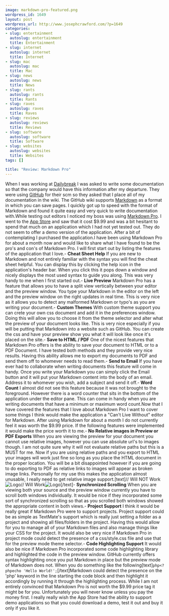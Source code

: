 ```yaml
--- 
image: markdown-pro-featured.png
wordpress_id: 1649
layout: post
wordpress_url: http://www.josephcrawford.com/?p=1649
categories: 
- slug: entertainment
  autoslug: entertainment
  title: Entertainment
- slug: internet
  autoslug: internet
  title: Internet
- slug: mac
  autoslug: mac
  title: Mac
- slug: news
  autoslug: news
  title: News
- slug: rants
  autoslug: rants
  title: Rants
- slug: raves
  autoslug: raves
  title: Raves
- slug: reviews
  autoslug: reviews
  title: Reviews
- slug: software
  autoslug: software
  title: Software
- slug: websites
  autoslug: websites
  title: Websites
tags: []

title: "Review: Markdown Pro"
---
```

When I was working at [Dailybreak](http://www.dailybreak.com/ "Dailybreak") I was asked to write some documentation so that the company would have this information after my departure.  They were using [GitHub](http://www.github.com/ "GitHub") for their scm so they asked that I place all of my documentation in the wiki.  The GitHub wiki supports [Markdown](http://daringfireball.net/projects/markdown/ "Markdown") as a format in which you can save pages.  I quickly got up to speed with the format of Markdown and found it quite easy and very quick to write documentation with.While testing out editors I noticed my boss was using [Markdown Pro](http://www.markdownpro.com/ "Markdown Pro").  I went to the [App Store](https://itunes.apple.com/us/app/markdown-pro/id465965038?mt=12 "Markdown Pro in App Store") and saw that it cost $9.99 and was a bit hesitant to spend that much on an application which I had not yet tested out.  They do not seem to offer a demo version of the application.  After a bit of contemplating I purchased the application.I have been using Markdown Pro for about a month now and would like to share what I have found to be the pro's and con's of Markdown Pro.  I will first start out by listing the features of the application that I love.- **Cheat Sheet Help**
If you are new to Markdown and not entirely familiar with the syntax you will find the cheat sheet helpful.  You can display this by clicking the help icon in the application's header bar.  When you click this it pops down a window and nicely displays the most used syntax to guide you along.  This was very handy to me when I first started out.- **Live Preview**
Markdown Pro has a feature that allows you to have a split view vertically between your editor and the preview window.  You type your Markdown in the editor on the left and the preview window on the right updates in real time.  This is very nice as it allows you to detect any malformed Markdown or typo's as you are writing your document.- **Custom Themes**
With custom theme support you can crete your own css document and add it in the preferences window.  Doing this will allow you to choose it from the theme selector and alter what the preview of your document looks like.  This is very nice especially if you will be putting that Markdown into a website such as GitHub.  You can create the css and have your preview show you what it will look like once it's placed on the site.- **Save to HTML / PDF**
One of the nicest features that Markdown Pro offers is the ability to save your document to HTML or to a PDF Document.  I have tested both methods and they provide very nice results.  Having this ability allows me to export my documents to PDF and send them off to whomever needs to read them.- **Send to Email**
If you have ever had to collaborate when writing documents this feature will come in handy.  Once you write your Markdown you can simply click the Email button and it will put your Markdown content into the body of an email.  Address it to whomever you wish, add a subject and send it off.- **Word Count**
I almost did not see this feature because it was not brought to the foreground.  However there is a word counter that sits in the bottom of the application under the editor pane.  This can come in handy when you are writing documents that have a minimum or maximum word count.Now that I have covered the features that I love about Markdown Pro I want to cover some things I think would make the application a "Can't Live Without" editor for Markdown.  After using Markdown for about a month I do not currently feel it was worth the $9.99 price.  If the following features were implemented it would make the price worth it to me.- **No Relative images in Preview or PDF Exports**
When you are viewing the preview for your document you cannot use relative images, however you can use absolute url's to images though.  I am not quite sure why it will not evaluate relative paths but this is a MUST for me.  Now if you are using relative paths and you export to HTML your images will work just fine so long as you place the HTML document in the proper location.  You will be a bit disappointed however if you are going to do exporting to PDF as relative links to images will appear as broken image links.  Personally for my use this makes the application almost unusable, I really need to get relative image support.[text]// Will NOT Work![Logo](images/logo.png)// Will Work![Logo](http://www.domain.com/images/logo.png)[/text]- **Synchronized Scrolling**
When you are viewing both your source and the preview window currently you have to scroll both windows individually.  It would be nice if they incorporated some sort of synchronized scrolling so that as you scrolled both windows showed the appropriate content in both views.- **Project Support**
I think it would be really great if Markdown Pro were to support projects.  Project support could be as simple as TextMate's support which is really just setting a folder as a project and showing all files/folders in the project.  Having this would allow for you to manage all of your Markdown files and also manage things like your CSS for the project.  It would also be very nice if Markdown Pro in project mode could detect the presence of a css/style.css file and use that for the preview mode theme selector.- **Code Highlighting Support**
It would also be nice if Markdown Pro incorporated some code highlighting library and highlighted the code in the preview window.  GitHub currently offers syntax highlighting once you put Markdown in place but the preview mode of Markdown does not.  When you do something like the following[text]```php<?phpecho 'Hello World!';```[/text]Markdown could detect the presence on the 'php' keyword in the line starting the code block and then highlight it accordingly by running it through the highlighting process.  While I am not entirely convinced that Markdown Pro is not worth the $9.99 price tag it might be for you.  Unfortunately you will never know unless you pay the money first.  I really really wish the App Store had the ability to support demo applications so that you could download a demo, test it out and buy it only if you like it.
